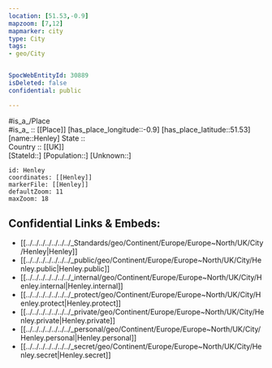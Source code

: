 ```yaml
---
location: [51.53,-0.9] 
mapzoom: [7,12] 
mapmarker: city 
type: City
tags:
- geo/City


SpocWebEntityId: 30889
isDeleted: false
confidential: public

---
```

#is_a_/Place  
#is_a_ :: [[Place]] 
[has_place_longitude::-0.9] 
[has_place_latitude::51.53] 
[name::Henley] 
State ::  
Country :: [[UK]]  
[StateId::] 
[Population::] 
[Unknown::] 


```leaflet
id: Henley
coordinates: [[Henley]] 
markerFile: [[Henley]] 
defaultZoom: 11 
maxZoom: 18
```


## Confidential Links & Embeds: 
- [[../../../../../../../_Standards/geo/Continent/Europe/Europe~North/UK/City/Henley|Henley]] 
- [[../../../../../../../_public/geo/Continent/Europe/Europe~North/UK/City/Henley.public|Henley.public]] 
- [[../../../../../../../_internal/geo/Continent/Europe/Europe~North/UK/City/Henley.internal|Henley.internal]] 
- [[../../../../../../../_protect/geo/Continent/Europe/Europe~North/UK/City/Henley.protect|Henley.protect]] 
- [[../../../../../../../_private/geo/Continent/Europe/Europe~North/UK/City/Henley.private|Henley.private]] 
- [[../../../../../../../_personal/geo/Continent/Europe/Europe~North/UK/City/Henley.personal|Henley.personal]] 
- [[../../../../../../../_secret/geo/Continent/Europe/Europe~North/UK/City/Henley.secret|Henley.secret]] 
